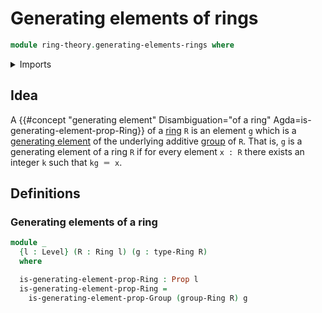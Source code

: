 # Generating elements of rings

```agda
module ring-theory.generating-elements-rings where
```

<details><summary>Imports</summary>

```agda
open import foundation.propositions
open import foundation.universe-levels

open import group-theory.generating-elements-groups

open import ring-theory.rings
```

</details>

## Idea

A
{{#concept "generating element" Disambiguation="of a ring" Agda=is-generating-element-prop-Ring}}
of a [ring](ring-theory.rings.md) `R` is an element `g` which is a
[generating element](group-theory.generating-elements-groups.md) of the
underlying additive [group](group-theory.groups.md) of `R`. That is, `g` is a
generating element of a ring `R` if for every element `x : R` there exists an
integer `k` such that `kg ＝ x`.

## Definitions

### Generating elements of a ring

```agda
module _
  {l : Level} (R : Ring l) (g : type-Ring R)
  where

  is-generating-element-prop-Ring : Prop l
  is-generating-element-prop-Ring =
    is-generating-element-prop-Group (group-Ring R) g
```
